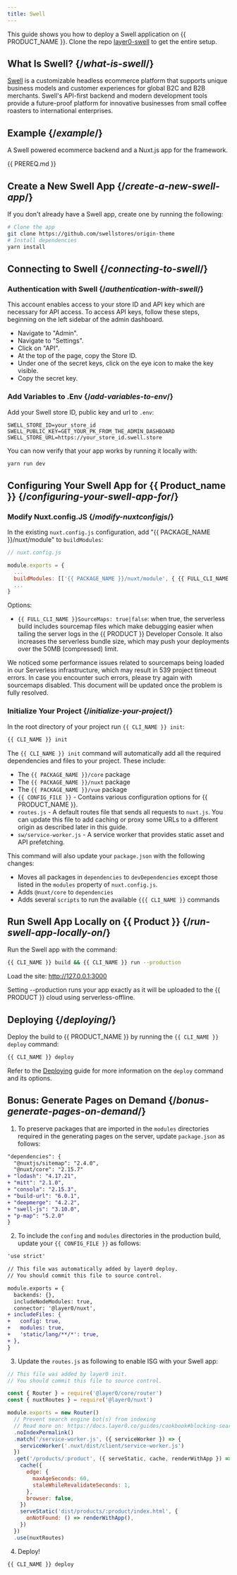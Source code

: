 ```yaml
---
title: Swell
---
```


This guide shows you how to deploy a Swell application on {{ PRODUCT_NAME }}. Clone the repo [layer0-swell](https://github.com/layer0-docs/layer0-swell) to get the entire setup.

## What Is Swell? {/*what-is-swell*/}

[Swell](https://www.swell.is/) is a customizable headless ecommerce platform that supports unique business models and customer experiences for global B2C and B2B merchants. Swell's API-first backend and modern development tools provide a future-proof platform for innovative businesses from small coffee roasters to international enterprises.

## Example {/*example*/}

A Swell powered ecommerce backend and a Nuxt.js app for the framework.

<ExampleButtons
  title="Swell with Nuxt.js"
  siteUrl="https://layer0-docs-swell-origin-theme-default.layer0-limelight.link"
  repoUrl="https://github.com/layer0-docs/layer0-swell-example" 
  deployFromRepo />

{{ PREREQ.md }}

## Create a New Swell App {/*create-a-new-swell-app*/}

If you don't already have a Swell app, create one by running the following:

```bash
# Clone the app
git clone https://github.com/swellstores/origin-theme
# Install dependencies
yarn install
```

## Connecting to Swell {/*connecting-to-swell*/}

### Authentication with Swell {/*authentication-with-swell*/}

This account enables access to your store ID and API key which are necessary for API access. To access API keys, follow these steps, beginning on the left sidebar of the admin dashboard.

- Navigate to "Admin".
- Navigate to "Settings".
- Click on "API".
- At the top of the page, copy the Store ID.
- Under one of the secret keys, click on the eye icon to make the key visible.
- Copy the secret key.

### Add Variables to .Env {/*add-variables-to-env*/}

Add your Swell store ID, public key and url to `.env`:

```
SWELL_STORE_ID=your_store_id
SWELL_PUBLIC_KEY=GET_YOUR_PK_FROM_THE_ADMIN_DASHBOARD
SWELL_STORE_URL=https://your_store_id.swell.store
```

You can now verify that your app works by running it locally with:

```bash
yarn run dev
```

## Configuring Your Swell App for {{ Product_name }} {/*configuring-your-swell-app-for*/}

### Modify Nuxt.config.JS {/*modify-nuxtconfigjs*/}

In the existing `nuxt.config.js` configuration, add "{{ PACKAGE_NAME }}/nuxt/module" to `buildModules`:

```js
// nuxt.config.js

module.exports = {
  ...
  buildModules: [['{{ PACKAGE_NAME }}/nuxt/module', { {{ FULL_CLI_NAME }}SourceMaps: true }]],
  ...
}
```

Options:

- `{{ FULL_CLI_NAME }}SourceMaps: true|false`: when true, the serverless build includes sourcemap files which make debugging easier when tailing the server logs in the {{ PRODUCT }} Developer Console. It also increases the serverless bundle size, which may push your deployments over the 50MB (compressed) limit.

<Callout type="warning">

  We noticed some performance issues related to sourcemaps being loaded in our Serverless infrastructure, which may result in 539 project timeout errors. In case you encounter such errors, please try again with sourcemaps disabled. This document will be updated once the problem is fully resolved.

</Callout>

### Initialize Your Project {/*initialize-your-project*/}

In the root directory of your project run `{{ CLI_NAME }} init`:

```bash
{{ CLI_NAME }} init
```

The `{{ CLI_NAME }} init` command will automatically add all the required dependencies and files to your project. These include:

- The `{{ PACKAGE_NAME }}/core` package
- The `{{ PACKAGE_NAME }}/nuxt` package
- The `{{ PACKAGE_NAME }}/vue` package
- `{{ CONFIG_FILE }}` - Contains various configuration options for {{ PRODUCT_NAME }}.
- `routes.js` - A default routes file that sends all requests to `nuxt.js`. You can update this file to add caching or proxy some URLs to a different origin as described later in this guide.
- `sw/service-worker.js` - A service worker that provides static asset and API prefetching.

This command will also update your `package.json` with the following changes:

- Moves all packages in `dependencies` to `devDependencies` except those listed in the `modules` property of `nuxt.config.js`.
- Adds `@nuxt/core` to `dependencies`
- Adds several `scripts` to run the available `{{{ CLI_NAME }}` commands

## Run Swell App Locally on {{ Product }} {/*run-swell-app-locally-on*/}

Run the Swell app with the command:

```bash
{{ CLI_NAME }} build && {{ CLI_NAME }} run --production
```

Load the site: http://127.0.0.1:3000

Setting --production runs your app exactly as it will be uploaded to the {{ PRODUCT }} cloud using serverless-offline.

## Deploying {/*deploying*/}

Deploy the build to {{ PRODUCT_NAME }} by running the `{{ CLI_NAME }} deploy` command:

```bash
{{ CLI_NAME }} deploy
```

Refer to the [Deploying](deploy_apps) guide for more information on the `deploy` command and its options.

## Bonus: Generate Pages on Demand {/*bonus-generate-pages-on-demand*/}

1. To preserve packages that are imported in the `modules` directories required in the generating pages on the server, update `package.json` as follows:

```diff
"dependencies": {
  "@nuxtjs/sitemap": "2.4.0",
  "@nuxt/core": "2.15.7"
+ "lodash": "4.17.21",
+ "mitt": "2.1.0",
+ "consola": "2.15.3",
+ "build-url": "6.0.1",
+ "deepmerge": "4.2.2",
+ "swell-js": "3.10.0",
+ "p-map": "5.2.0"
}
```

2. To include the `confing` and `modules` directories in the production build, update your `{{ CONFIG_FILE }}` as follows:

```diff
'use strict'

// This file was automatically added by layer0 deploy.
// You should commit this file to source control.

module.exports = {
  backends: {},
  includeNodeModules: true,
  connector: '@layer0/nuxt',
+ includeFiles: {
+   config: true,
+   modules: true,
+   'static/lang/**/*': true,
+ },
}

```

3. Update the `routes.js` as following to enable ISG with your Swell app:

```js
// This file was added by layer0 init.
// You should commit this file to source control.

const { Router } = require('@layer0/core/router')
const { nuxtRoutes } = require('@layer0/nuxt')

module.exports = new Router()
  // Prevent search engine bot(s) from indexing
  // Read more on: https://docs.layer0.co/guides/cookbook#blocking-search-engine-crawlers
  .noIndexPermalink()
  .match('/service-worker.js', ({ serviceWorker }) => {
    serviceWorker('.nuxt/dist/client/service-worker.js')
  })
  .get('/products/:product', ({ serveStatic, cache, renderWithApp }) => {
    cache({
      edge: {
        maxAgeSeconds: 60,
        staleWhileRevalidateSeconds: 1,
      },
      browser: false,
    })
    serveStatic('dist/products/:product/index.html', {
      onNotFound: () => renderWithApp(),
    })
  })
  .use(nuxtRoutes)
```

4. Deploy!

```bash
{{ CLI_NAME }} deploy
```
